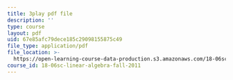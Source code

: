 ```yaml
---
title: 3play pdf file
description: ''
type: course
layout: pdf
uid: 67e85afc79dece185c29098155875c49
file_type: application/pdf
file_location: >-
  https://open-learning-course-data-production.s3.amazonaws.com/18-06sc-linear-algebra-fall-2011/67e85afc79dece185c29098155875c49_RWvi4Vx4CDc.pdf
course_id: 18-06sc-linear-algebra-fall-2011
---
```

